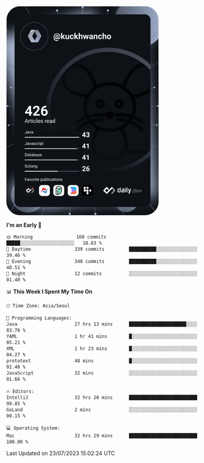 <a href="https://app.daily.dev/kuckhwancho"><img src="https://github.com/kuckjwi0928/kuckjwi0928/blob/master/devcard.svg" width="400" alt="Kuckjwi Devcard"/></a>

<!--START_SECTION:waka-->
**I'm an Early 🐤** 

```text
🌞 Morning                160 commits         █████░░░░░░░░░░░░░░░░░░░░   18.63 % 
🌆 Daytime                339 commits         ██████████░░░░░░░░░░░░░░░   39.46 % 
🌃 Evening                348 commits         ██████████░░░░░░░░░░░░░░░   40.51 % 
🌙 Night                  12 commits          ░░░░░░░░░░░░░░░░░░░░░░░░░   01.40 % 
```


📊 **This Week I Spent My Time On** 

```text
🕑︎ Time Zone: Asia/Seoul

💬 Programming Languages: 
Java                     27 hrs 13 mins      █████████████████████░░░░   83.76 % 
YAML                     1 hr 41 mins        █░░░░░░░░░░░░░░░░░░░░░░░░   05.21 % 
XML                      1 hr 23 mins        █░░░░░░░░░░░░░░░░░░░░░░░░   04.27 % 
prototext                48 mins             █░░░░░░░░░░░░░░░░░░░░░░░░   02.48 % 
JavaScript               32 mins             ░░░░░░░░░░░░░░░░░░░░░░░░░   01.66 % 

🔥 Editors: 
IntelliJ                 32 hrs 26 mins      █████████████████████████   99.85 % 
GoLand                   2 mins              ░░░░░░░░░░░░░░░░░░░░░░░░░   00.15 % 

💻 Operating System: 
Mac                      32 hrs 29 mins      █████████████████████████   100.00 % 
```


 Last Updated on 23/07/2023 15:02:24 UTC
<!--END_SECTION:waka-->
